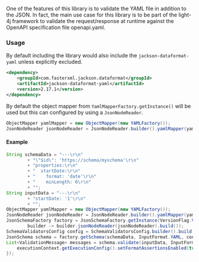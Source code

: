 One of the features of this library is to validate the YAML file in addition to the JSON. In fact, the main use case for this library is to be part of the light-4j framework to validate the request/response at runtime against the OpenAPI specification file openapi.yaml.

### Usage

By default including the library would also include the `jackson-dataformat-yaml` unless explicitly excluded.

```xml
<dependency>
    <groupId>com.fasterxml.jackson.dataformat</groupId>
    <artifactId>jackson-dataformat-yaml</artifactId>
    <version>2.17.1</version>
</dependency>
```

By default the object mapper from `YamlMapperFactory.getInstance()` will be used but this can configured by using a `JsonNodeReader`.

```java
ObjectMapper yamlMapper = new ObjectMapper(new YAMLFactory());
JsonNodeReader jsonNodeReader = JsonNodeReader.builder().yamlMapper(yamlMapper).build();
```

#### Example
```java
String schemaData = "---\r\n"
        + "\"$id\": 'https://schema/myschema'\r\n"
        + "properties:\r\n"
        + "  startDate:\r\n"
        + "    format: 'date'\r\n"
        + "    minLength: 6\r\n"
        + "";
String inputData = "---\r\n"
        + "startDate: '1'\r\n"
        + "";
ObjectMapper yamlMapper = new ObjectMapper(new YAMLFactory());
JsonNodeReader jsonNodeReader = JsonNodeReader.builder().yamlMapper(yamlMapper).build();
JsonSchemaFactory factory = JsonSchemaFactory.getInstance(VersionFlag.V202012,
        builder -> builder.jsonNodeReader(jsonNodeReader).build());
SchemaValidatorsConfig config = SchemaValidatorsConfig.builder().build();
JsonSchema schema = factory.getSchema(schemaData, InputFormat.YAML, config);
List<ValidationMessage> messages = schema.validate(inputData, InputFormat.YAML, executionContext -> {
    executionContext.getExecutionConfig().setFormatAssertionsEnabled(true);
});
```

